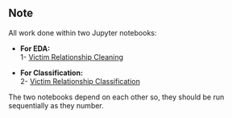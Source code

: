## Note
All work done within two Jupyter notebooks:
- **For EDA:**<br/>
  1- [Victim Relationship Cleaning](https://github.com/amjadalth/Predicting-Victim-Relasionship-Classification-Project/blob/main/Jupyter%20Notebooks/Victim%20Relationship%20Cleaning.ipynb)<br/>
  
- **For Classification:** <br/>
  2- [Victim Relationship Classification]()<br/>

The two notebooks depend on each other so, they should be run sequentially as they number.
